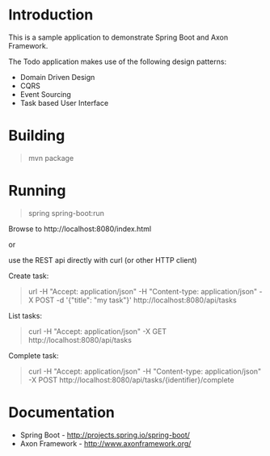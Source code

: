 Introduction
============
This is a sample application to demonstrate Spring Boot and Axon Framework.

The Todo application makes use of the following design patterns:
- Domain Driven Design
- CQRS
- Event Sourcing
- Task based User Interface

Building
========
> mvn package

Running
=======
> spring spring-boot:run

Browse to http://localhost:8080/index.html

or 

use the REST api directly with curl (or other HTTP client)

Create task:
> url -H "Accept: application/json" -H "Content-type: application/json" -X POST -d '{"title": "my task"}' http://localhost:8080/api/tasks

List tasks:
> curl -H "Accept: application/json" -X GET http://localhost:8080/api/tasks

Complete task:
> curl -H "Accept: application/json" -H "Content-type: application/json" -X POST http://localhost:8080/api/tasks/{identifier}/complete

Documentation
=============
* Spring Boot - http://projects.spring.io/spring-boot/
* Axon Framework - http://www.axonframework.org/